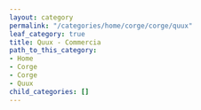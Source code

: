 ```yaml
---
layout: category
permalink: "/categories/home/corge/corge/quux"
leaf_category: true
title: Quux - Commercia
path_to_this_category:
- Home
- Corge
- Corge
- Quux
child_categories: []
---
```

